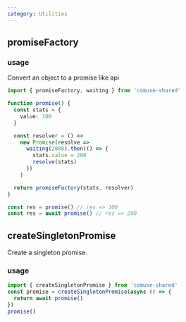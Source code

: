 ```yaml
---
category: Utilities
---
```


## promiseFactory

### usage

Convert an object to a promise like api

```ts
import { promiseFactory, waiting } from 'comuse-shared'

function promise() {
  const stats = {
    value: 100
  }

  const resolver = () =>
    new Promise(resolve =>
      waiting(2000).then(() => {
        stats.value = 200
        resolve(stats)
      })
    )

  return promiseFactory(stats, resolver)
}

const res = promise() // res => 100
const res = await promise() // res => 200
```

## createSingletonPromise

Create a singleton promise.

### usage

```ts
import { createSingletonPromise } from 'comuse-shared'
const promise = createSingletonPromise(async () => {
  return await promise()
})
promise()
```
